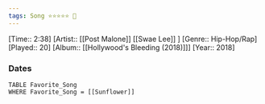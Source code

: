 ```yaml
---
tags: Song ⭐⭐⭐⭐⭐ 💛
---
```

[Time:: 2:38]
[Artist:: [[Post Malone]] [[Swae Lee]] ]
[Genre:: Hip-Hop/Rap]
[Played:: 20]
[Album:: [[Hollywood's Bleeding (2018)]]]
[Year:: 2018]
### Dates
````dataview
TABLE Favorite_Song
WHERE Favorite_Song = [[Sunflower]]
````